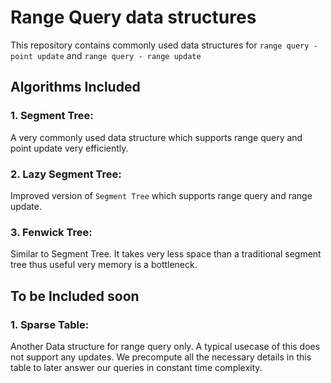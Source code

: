 # Range Query data structures
This repository contains commonly used data structures for `range query - point update` and `range query - range update`

## Algorithms Included

### **1. Segment Tree**: 
A very commonly used data structure which supports range query and point update very efficiently.

### **2. Lazy Segment Tree**: 
Improved version of `Segment Tree` which supports range query and range update.

### **3. Fenwick Tree**: 
Similar to Segment Tree. It takes very less space than a traditional segment tree thus useful very memory is a bottleneck.


## To be Included soon
### **1. Sparse Table**:
Another Data structure for range query only. A typical usecase of this does not support any updates.
We precompute all the necessary details in this table to later answer our queries in constant time complexity.